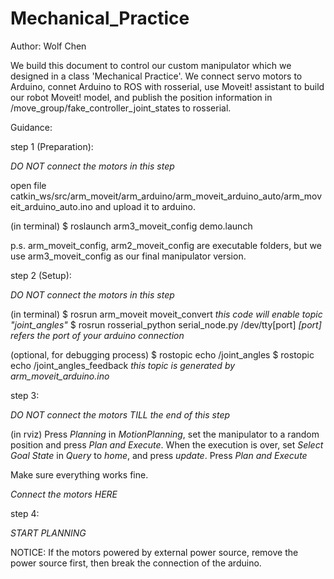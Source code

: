 # Mechanical_Practice

Author: Wolf Chen

 We build this document to control our custom manipulator which we designed in a class 'Mechanical Practice'.
 We connect servo motors to Arduino, connet Arduino to ROS with rosserial, use Moveit! assistant to build our robot Moveit! model, and publish the position information in /move_group/fake_controller_joint_states to rosserial.

Guidance:

step 1 (Preparation):

 *DO NOT connect the motors in this step*

 open file catkin_ws/src/arm_moveit/arm_arduino/arm_moveit_arduino_auto/arm_moveit_arduino_auto.ino and upload it to arduino.

 (in terminal)
 $ roslaunch arm3_moveit_config demo.launch

 p.s. arm_moveit_config, arm2_moveit_config are executable folders, but we use arm3_moveit_config as our final manipulator version.

step 2 (Setup):

 *DO NOT connect the motors in this step*

 (in terminal)
 $ rosrun arm_moveit moveit_convert  *this code will enable topic "joint_angles"*
 $ rosrun rosserial_python serial_node.py /dev/tty[port]  *[port] refers the port of your arduino connection*

 (optional, for debugging process)
 $ rostopic echo /joint_angles
 $ rostopic echo /joint_angles_feedback  *this topic is generated by arm_moveit_arduino.ino*

step 3:

 *DO NOT connect the motors TILL the end of this step*

 (in rviz)
 Press *Planning* in *MotionPlanning*, set the manipulator to a random position and press *Plan and Execute*.
 When the execution is over, set *Select Goal State* in *Query* to *home*, and press *update*.
 Press *Plan and Execute*

 Make sure everything works fine.

 *Connect the motors HERE*

step 4:

 *START PLANNING*


NOTICE:
 If the motors powered by external power source, remove the power source first, then break the connection of the arduino.
